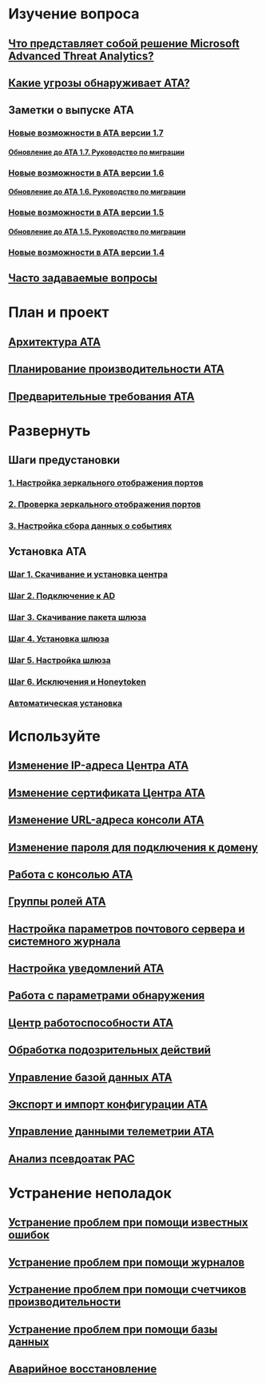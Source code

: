# Изучение вопроса
## [Что представляет собой решение Microsoft Advanced Threat Analytics?](what-is-ata.md)
## [Какие угрозы обнаруживает ATA?](ata-threats.md)
## Заметки о выпуске ATA
### [Новые возможности в ATA версии 1.7](whats-new-version-1.7.md)
#### [Обновление до ATA 1.7. Руководство по миграции](ata-update-1.7-migration-guide.md)
### [Новые возможности в ATA версии 1.6](whats-new-version-1.6.md)
#### [Обновление до ATA 1.6. Руководство по миграции](ata-update-1.6-migration-guide.md)
### [Новые возможности в ATA версии 1.5](whats-new-version-1.5.md)
#### [Обновление до ATA 1.5. Руководство по миграции](ata-update-1.5-migration-guide.md)
### [Новые возможности в ATA версии 1.4](whats-new-version-1.4.md)
## [Часто задаваемые вопросы](ata-technical-faq.md)
# План и проект
## [Архитектура ATA](/advanced-threat-analytics/plan-design/ata-architecture)
## [Планирование производительности ATA](/advanced-threat-analytics/plan-design/ata-capacity-planning)
## [Предварительные требования ATA](/advanced-threat-analytics/plan-design/ata-prerequisites)
# Развернуть
## Шаги предустановки
### [1. Настройка зеркального отображения портов](/advanced-threat-analytics/deploy-use/configure-port-mirroring)
### [2. Проверка зеркального отображения портов](/advanced-threat-analytics/deploy-use/validate-port-mirroring)
### [3. Настройка сбора данных о событиях](/advanced-threat-analytics/deploy-use/configure-event-collection)
## Установка ATA
### [Шаг 1. Скачивание и установка центра](/advanced-threat-analytics/deploy-use/install-ata-step1)
### [Шаг 2. Подключение к AD](/advanced-threat-analytics/deploy-use/install-ata-step2)
### [Шаг 3. Скачивание пакета шлюза](/advanced-threat-analytics/deploy-use/install-ata-step3)
### [Шаг 4. Установка шлюза](/advanced-threat-analytics/deploy-use/install-ata-step4)
### [Шаг 5. Настройка шлюза](/advanced-threat-analytics/deploy-use/install-ata-step5)
### [Шаг 6. Исключения и Honeytoken](/advanced-threat-analytics/deploy-use/install-ata-step6)
### [Автоматическая установка](/advanced-threat-analytics/deploy-use/ata-silent-installation)
# Используйте
## [Изменение IP-адреса Центра ATA](/advanced-threat-analytics/deploy-use/modifying-ata-config-centerip)
## [Изменение сертификата Центра ATA](/advanced-threat-analytics/deploy-use/modifying-ata-config-centercert)
## [Изменение URL-адреса консоли ATA](/advanced-threat-analytics/deploy-use/modifying-ata-config-consoleurl)
## [Изменение пароля для подключения к домену](/advanced-threat-analytics/deploy-use/modifying-ata-config-dcpassword)
## [Работа с консолью ATA](/advanced-threat-analytics/deploy-use/working-with-ata-console)
## [Группы ролей ATA](/advanced-threat-analytics/deploy-use/ata-role-groups)
## [Настройка параметров почтового сервера и системного журнала](/advanced-threat-analytics/deploy-use/setting-syslog-email-server-settings)
## [Настройка уведомлений ATA](/advanced-threat-analytics/deploy-use/setting-ata-alerts)
## [Работа с параметрами обнаружения](/advanced-threat-analytics/deploy-use/working-with-detection-settings)
## [Центр работоспособности ATA](/advanced-threat-analytics/deploy-use/ata-health-center)
## [Обработка подозрительных действий](/advanced-threat-analytics/deploy-use/working-with-suspicious-activities)
## [Управление базой данных ATA](/advanced-threat-analytics/deploy-use/ata-database-management)
## [Экспорт и импорт конфигурации ATA](/advanced-threat-analytics/deploy-use/ata-configuration-file)
## [Управление данными телеметрии ATA](/advanced-threat-analytics/deploy-use/manage-telemetry-settings)
## [Анализ псевдоатак PAC](/use-case-forged-pac)
# Устранение неполадок
## [Устранение проблем при помощи известных ошибок](/advanced-threat-analytics/troubleshoot/troubleshooting-ata-known-errors)
## [Устранение проблем при помощи журналов](/advanced-threat-analytics/troubleshoot/troubleshooting-ata-using-logs)
## [Устранение проблем при помощи счетчиков производительности](/advanced-threat-analytics/troubleshoot/troubleshooting-ata-using-perf-counters)
## [Устранение проблем при помощи базы данных](/advanced-threat-analytics/troubleshoot/troubleshooting-ata-using-ata-database)
## [Аварийное восстановление](/advanced-threat-analytics/troubleshoot/disaster-recovery)
